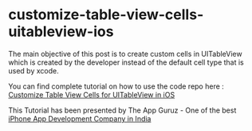 # customize-table-view-cells-uitableview-ios

The main objective of this post is to create custom cells in UITableView which is created by the developer instead of the default cell type that is used by xcode.

You can find complete tutorial on how to use the code repo here : [Customize Table View Cells for UITableView in iOS](http://www.theappguruz.com/blog/customize-table-view-cells-uitableview-ios)

This Tutorial has been presented by The App Guruz - One of the best [iPhone App Development Company in India](http://www.theappguruz.com/iphone-app-development/)

